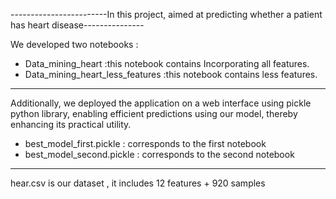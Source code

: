 ------------------------In this project, aimed at predicting whether a patient has heart disease---------------

We developed two notebooks :
- Data_mining_heart :this notebook contains Incorporating all features. 
- Data_mining_heart_less_features :this notebook contains less features. 

 --------------------------------------------------------
 Additionally, we deployed the application on a web interface using pickle python library, enabling efficient predictions using our model, thereby enhancing its practical utility.
 - best_model_first.pickle : corresponds to the first notebook
 - best_model_second.pickle : corresponds to the second notebook

----------------------------------------------------------
hear.csv is our dataset , it includes 12 features + 920 samples
